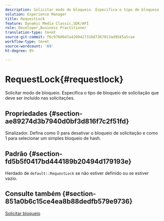 ```yaml
---
description: Solicitar modo de bloqueio. Especifica o tipo de bloqueio de solicitação que deve ser incluído nas solicitações.
solution: Experience Manager
title: RequestLock
feature: Dynamic Media Classic,SDK/API
role: Developer,Business Practitioner
translation-type: tm+mt
source-git-commit: f6c97606d7a4209427316d7367013ad9585a5cae
workflow-type: tm+mt
source-wordcount: '69'
ht-degree: 0%

---
```



# RequestLock{#requestlock}

Solicitar modo de bloqueio. Especifica o tipo de bloqueio de solicitação que deve ser incluído nas solicitações.

## Propriedades {#section-ae89274d3b7940d0bf3d816f7c2f51fd}

Sinalizador. Defina como 0 para desativar o bloqueio de solicitação e como 1 para selecionar um simples bloqueio de hash.

## Padrão {#section-fd5b5f0417bd444189b20494d179193e}

Herdado de `default::RequestLock` se não estiver definido ou se estiver vazio.

## Consulte também {#section-851a0b6c15ce4ea8b88dedfb579e9736}

[Solicitar bloqueio](../../../../../is-api/image-catalog/image-serving-api-ref/c-image-catalog-reference/c-attributes-reference/r-requestlock.md#reference-8bbe2f581be847d3b9fa123e8e5e94b0)
